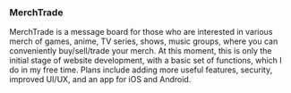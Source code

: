 ### MerchTrade
MerchTrade is a message board for those who are interested in various merch of games, anime, TV series, shows, music groups, where you can conveniently buy/sell/trade your merch.
At this moment, this is only the initial stage of website development, with a basic set of functions, which I do in my free time.
Plans include adding more useful features, security, improved UI/UX, and an app for iOS and Android.
